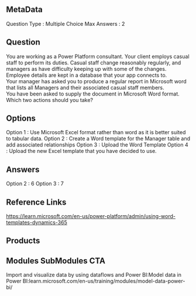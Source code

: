## MetaData
Question Type : Multiple Choice
Max Answers : 2

## Question
You are working as a Power Platform consultant. Your client employs casual staff to perform its duties. Casual staff change reasonably regularly, and managers as have difficulty keeping up with some of the changes.<br>Employee details are kept in a database that your app connects to.<br>Your manager has asked you to produce a regular report in Microsoft word that lists all Managers and their associated casual staff members.<br>You have been asked to supply the document in Microsoft Word format.<br>Which two actions should you take?

## Options
Option 1 : Use Microsoft Excel format rather than word as it is better suited to tabular data. 
Option 2 : Create a Word template for the Manager table and add associated relationships 
Option 3 : Upload the Word Template 
Option 4 : Upload the new Excel template that you have decided to use.

## Answers
Option 2 : 6
Option 3 : 7

## Reference Links
https://learn.microsoft.com/en-us/power-platform/admin/using-word-templates-dynamics-365

## Products
 
## Modules SubModules CTA
Import and visualize data by using dataflows and Power BI:Model data in Power BI:learn.microsoft.com/en-us/training/modules/model-data-power-bi/
